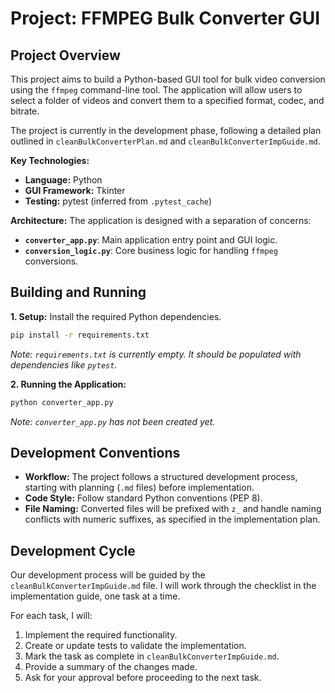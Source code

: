 # Project: FFMPEG Bulk Converter GUI

## Project Overview

This project aims to build a Python-based GUI tool for bulk video conversion using the `ffmpeg` command-line tool. The application will allow users to select a folder of videos and convert them to a specified format, codec, and bitrate.

The project is currently in the development phase, following a detailed plan outlined in `cleanBulkConverterPlan.md` and `cleanBulkConverterImpGuide.md`.

**Key Technologies:**
*   **Language:** Python
*   **GUI Framework:** Tkinter
*   **Testing:** pytest (inferred from `.pytest_cache`)

**Architecture:**
The application is designed with a separation of concerns:
*   **`converter_app.py`**: Main application entry point and GUI logic.
*   **`conversion_logic.py`**: Core business logic for handling `ffmpeg` conversions.

## Building and Running

**1. Setup:**
Install the required Python dependencies.
```bash
pip install -r requirements.txt
```
*Note: `requirements.txt` is currently empty. It should be populated with dependencies like `pytest`.*

**2. Running the Application:**
```bash
python converter_app.py
```
*Note: `converter_app.py` has not been created yet.*

## Development Conventions

*   **Workflow:** The project follows a structured development process, starting with planning (`.md` files) before implementation.
*   **Code Style:** Follow standard Python conventions (PEP 8).
*   **File Naming:** Converted files will be prefixed with `z_` and handle naming conflicts with numeric suffixes, as specified in the implementation plan.

## Development Cycle

Our development process will be guided by the `cleanBulkConverterImpGuide.md` file. I will work through the checklist in the implementation guide, one task at a time.

For each task, I will:
1.  Implement the required functionality.
2.  Create or update tests to validate the implementation.
3.  Mark the task as complete in `cleanBulkConverterImpGuide.md`.
4.  Provide a summary of the changes made.
5.  Ask for your approval before proceeding to the next task.